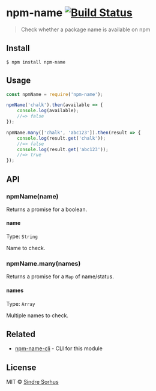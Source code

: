 # npm-name [![Build Status](https://travis-ci.org/sindresorhus/npm-name.svg?branch=master)](https://travis-ci.org/sindresorhus/npm-name)

> Check whether a package name is available on npm


## Install

```
$ npm install npm-name
```


## Usage

```js
const npmName = require('npm-name');

npmName('chalk').then(available => {
	console.log(available);
	//=> false
});

npmName.many(['chalk', 'abc123']).then(result => {
	console.log(result.get('chalk'));
	//=> false
	console.log(result.get('abc123'));
	//=> true
});
```

## API

### npmName(name)

Returns a promise for a boolean.

#### name

Type: `String`

Name to check.

### npmName.many(names)

Returns a promise for a `Map` of name/status.

#### names

Type: `Array`

Multiple names to check.


## Related

- [npm-name-cli](https://github.com/sindresorhus/npm-name-cli) - CLI for this module


## License

MIT © [Sindre Sorhus](https://sindresorhus.com)
